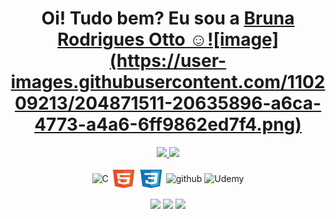 <div>
  
  <h1 align="center">
    Oi! Tudo bem? Eu sou a
    <a href="https://www.linkedin.com/in/brunarod-otto/">Bruna Rodrigues Otto ☺![image](https://user-images.githubusercontent.com/110209213/204871511-20635896-a6ca-4773-a4a6-6ff9862ed7f4.png)
 </a>
  </h1>
 
</div>

<div align="center">
  <a href="https://github.com/brunarod-otto">
    <img height="150em" src="https://github-readme-stats.vercel.app/api?username=brunarod-otto&count_private=true&include_all_commits=true&show_icons=true&theme=midnight-purple&hide_border=false&show_owner=true"/>
    <img height="150em" src="https://github-readme-stats.vercel.app/api/top-langs/?username=duribeiro&theme=midnight-purple&hide_border=false&&layout=compact"/>
  </a>
</div>

<div align="center" valign="top"><br>
  <img align="center" alt="C" height="25" width="40" src="https://img.shields.io/badge/C-00599C?style=for-the-badge&logo=c&logoColor=white">
  <img align="center" alt="HTML" height="30" width="40" src="https://raw.githubusercontent.com/devicons/devicon/master/icons/html5/html5-original.svg">
  <img align="center" alt="CSS" height="30" width="40" src="https://raw.githubusercontent.com/devicons/devicon/master/icons/css3/css3-original.svg">
  <img align="center" alt="github" height="25" width="100" src="https://img.shields.io/badge/GitHub-100000?style=for-the-badge&logo=github&logoColor=white">
  <img align="center" alt="Udemy" height="25" width="90" src="https://img.shields.io/badge/Udemy-EC5252?style=for-the-badge&logo=Udemy&logoColor=white">
</div><br>

<div align="center">
  <a href="https://www.instagram.com/b_buhh/" target="_blank"><img src="https://img.shields.io/badge/-Instagram-%23E4405F?style=for-the-badge&logo=instagram&logoColor=white" target="_blank"></a>
  <a href="https://www.linkedin.com/in/brunarod-otto/" target="_blank"><img src="https://img.shields.io/badge/-LinkedIn-%230077B5?style=for-the-badge&logo=linkedin&logoColor=white" target="_blank"></a> 
  <a href="mailto:brunarod.otto@gmail.com"><img src="https://img.shields.io/badge/-Gmail-%23333?style=for-the-badge&logo=gmail&logoColor=white" target="_blank"></a>
</div>


